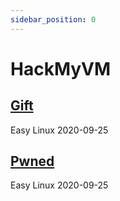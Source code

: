 ```yaml
---
sidebar_position: 0
---
```


# HackMyVM

## [Gift](./Gift/)

Easy Linux 2020-09-25

## [Pwned](./Pwned/)

Easy Linux 2020-09-25

